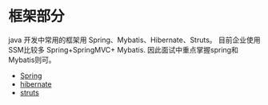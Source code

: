# 框架部分
java 开发中常用的框架用 Spring、Mybatis、Hibernate、Struts。 目前企业使用SSM比较多 Spring+SpringMVC+ Mybatis. 因此面试中重点掌握spring和Mybatis则可。

- [Spring](./spring.md)
- [hibernate](./hibernate.md)
- [struts](./struts.md)



